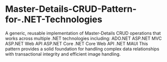 # Master-Details-CRUD-Pattern-for-.NET-Technologies
A generic, reusable implementation of Master-Details CRUD operations that works across multiple .NET technologies including:  ADO.NET  ASP.NET MVC  ASP.NET Web API  ASP.NET Core  .NET Core Web API  .NET MAUI  This pattern provides a solid foundation for handling complex data relationships with transactional integrity and efficient image handling.
